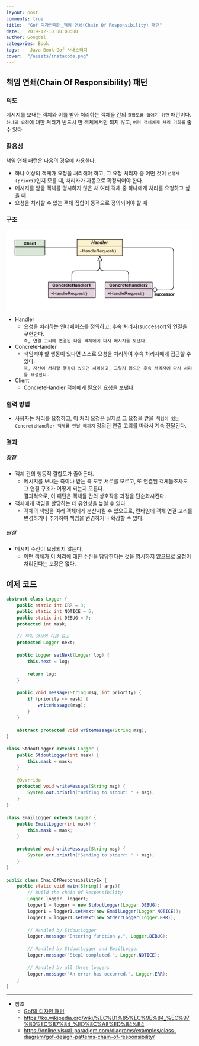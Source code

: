 ```yaml
---
layout: post
comments: true
title:  "Gof 디자인패턴_책임 연쇄(Chain Of Responsibility) 패턴"
date:   2019-12-10 00:00:00
author: Gongdel
categories: Book
tags:	 Java Book Gof 사내스터디
cover:  "/assets/instacode.png"
---
```

## 책임 연쇄(Chain Of Responsibility) 패턴
### 의도
메시지를 보내는 객체와 이를 받아 처리하는 객체들 간의 `결합도를 없애기 위한` 패턴이다.  
`하나의 요청`에 대한 처리가 반드시 한 객체에서만 되지 않고, `여러 객체에게 처리 기회를` 줄 수 있다.  

### 활용성
책임 연쇄 패턴은 다음의 경우에 사용한다.
+ 하나 이상의 객체가 요청을 처리해야 하고, 그 요청 처리자 중 어떤 것이 `선행자(priori)`인지 모를 때, 처리자가 자동으로 확정되어야 한다.  
+ 메시지를 받을 객체를 명시하지 않은 채 여러 객체 중 하나에게 처리를 요청하고 싶을 때
+ 요청을 처리할 수 있는 객체 집합이 동적으로 정의되어야 할 때

### 구조
![alt](/assets/gof/images/gof-design-patterns-chain-of-responsibility.png)

+ Handler
	- 요청을 처리하는 인터페이스를 정의하고, 후속 처리자(successor)와 연결을 구현한다.  
	`즉, 연결 고리에 연결된 다음 객체에게 다시 메시지를 보낸다.`
+ ConcreteHandler
	- 책임져야 할 행동이 있다면 스스로 요청을 처리하여 후속 처리자에게 접근할 수 있다.  
	`즉, 자신이 처리할 행동이 있으면 처리하고, 그렇지 않으면 후속 처리자에 다시 처리를 요청한다.`
+ Client
	- ConcreteHandler 객체에게 필요한 요청을 보낸다.

### 협력 방법
+ 사용자는 처리를 요청하고, 이 처리 요청은 실제로 그 요청을 받을` 책임이 있는 ConcreteHandler 객체를 만날 때까지` 정의된 연결 고리를 따라서 계속 전달된다.

### 결과
##### 장점
+ 객체 간의 행동적 결합도가 줄어든다.  
	+ 메시지를 보내는 측이나 받는 측 모두 서로를 모르고, 또 연결된 객체들조차도 그 연결 구조가 어떻게 되는지 모른다.  
	결과적으로, 이 패턴은 객체들 간의 상호작용 과정을 단순화시킨다.  
+ 객체에게 책임을 할당하는 데 유연성을 높일 수 있다.  
	+ 객체의 책임을 여러 객체에게 분산시킬 수 있으므로, 런타임에 객체 연결 고리를 변경하거나 추가하여 책임을 변경하거나 확장할 수 있다.

##### 단점
+ 메시지 수신이 보장되지 않는다.
	+ 어떤 객체가 이 처리에 대한 수신을 담당한다는 것을 명시하지 않으므로 요청이 처리된다는 보장은 없다.

## 예제 코드
~~~java
abstract class Logger {
	public static int ERR = 3;
	public static int NOTICE = 5;
	public static int DEBUG = 7;
	protected int mask;
	
	// 책임 연쇄의 다음 요소
	protected Logger next;
	
	public Logger setNext(Logger log) {
		this.next = log;
		
		return log;
	}
	
	public void message(String msg, int priority) {
		if (priority <= mask) {
			writeMessage(msg);
		}
	}
	
	abstract protected void writeMessage(String msg);
}

class StdoutLogger extends Logger {
	public StdoutLogger(int mask) {
		this.mask = mask;
	}
	
	@Override
	protected void writeMessage(String msg) {
		System.out.println("Writing to stdout: " + msg);
	}
}

class EmailLogger extends Logger {
	public EmailLogger(int mask) {
		this.mask = mask;
	}
	
	protected void writeMessage(String msg) {
		System.err.println("Sending to stderr: " + msg);
	}
}

public class ChainOfResponsibilityEx {
	public static void main(String[] args){
		// Build the chain Of Responsibility
		Logger logger, logger1;
		logger1 = logger = new StdoutLogger(Logger.DEBUG);
		logger1 = logger1.setNext(new EmailLogger(Logger.NOTICE));
		logger1 = logger1.setNext(new StderrLogger(Logger.ERR));
    
		// Handled by StdoutLogger
		logger.message("Entering function y.", Logger.DEBUG);

		// Handled by StdoutLogger and EmailLogger
		logger.message("Step1 completed.", Logger.NOTICE);

		// Handled by all three loggers
		logger.message("An error has occurred.", Logger.ERR);
	}
}
~~~

---
- 참조
	+ [Gof의 디자인 패턴](https://www.google.com/search?newwindow=1&sxsrf=ACYBGNTM3TLPpNtM8XVERiP7AyPyLDi3sQ%3A1572758465286&ei=wWO-XfOOEcTGmAWs26i4Cw&q=gof%EC%9D%98+%EB%94%94%EC%9E%90%EC%9D%B8%ED%8C%A8%ED%84%B4&oq=gof&gs_l=psy-ab.1.1.35i39l2j0i67j0j0i131l4j0j0i131.1801221.1802149..1803884...0.1..0.188.465.0j3......0....1..gws-wiz.......0i71.wMtI5vf-WEU)	
	+ <https://ko.wikipedia.org/wiki/%EC%B1%85%EC%9E%84_%EC%97%B0%EC%87%84_%ED%8C%A8%ED%84%B4>
	+ <https://online.visual-paradigm.com/diagrams/examples/class-diagram/gof-design-patterns-chain-of-responsibility/>

